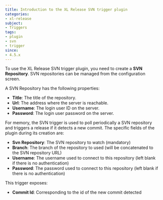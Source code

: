 ```yaml
---
title: Introduction to the XL Release SVN trigger plugin
categories:
- xl-release
subject:
- Triggers
tags:
- plugin
- svn
- trigger
since:
- 4.5.x
---
```


To use the XL Release SVN trigger plugin, you need to create a **SVN Repository**. SVN repositories can be managed from the configuration screen.

A SVN Repository has the following properties:

* **Title**: The title of the repository.
* **Url**: The address where the server is reachable.
* **Username**: The login user ID on the server.
* **Password**: The login user password on the server.

For memory, the SVN trigger is used to poll periodically a SVN repository and triggers a release if it detects a new commit. The specific fields of the plugin during its creation are:

* **Svn Repository**: The SVN repository to watch (mandatory)
* **Branch**: The branch of the repository to used (will be concatenated to the SVN repository URL)
* **Username**: The username used to connect to this repository (left blank if there is no authentication)
* **Password**: The password used to connect to this repository (left blank if there is no authentication)

This trigger exposes:

* **Commit Id**: Corresponding to the id of the new commit detected
